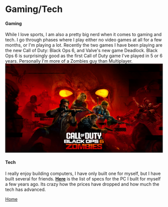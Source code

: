 # Gaming/Tech

#### Gaming
While I love sports, I am also a pretty big nerd when it comes to gaming and tech. I go through phases where I play either no video games at all for a few months, or I'm playing a lot. 
Recently the two games I have been playing are the new Call of Duty: Black Ops 6, and Valve's new game Deadlock. Black Ops 6 is surprisingly good as the first Call of Duty game I've played in 5 or 6 years. Personally I'm more of a Zombies guy than Multiplayer. ![BO6](bo6.jpg)



#### Tech
I really enjoy building computers, I have only built one for myself, but I have built several for friends. [**Here**](https://pcpartpicker.com/list/GWykV7) is the list of specs for the PC I built for myself a few years ago. Its crazy how the prices have dropped and how much the tech has advanced. 


[Home](README.md)
